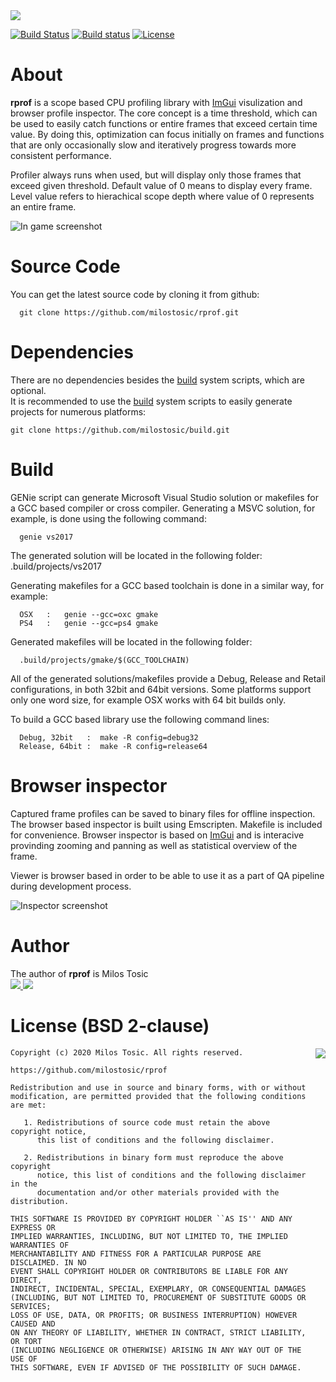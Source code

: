 <img src="https://github.com/milostosic/milostosic.github.io/raw/master/logo_libs/rprof.png"/>

[![Build Status](https://travis-ci.org/milostosic/rprof.svg?branch=master)](https://travis-ci.org/milostosic/rprof)
[![Build status](https://ci.appveyor.com/api/projects/status/4xnlbyty1i4mjrpq?svg=true)](https://ci.appveyor.com/project/milostosic/rprof)
[![License](https://img.shields.io/badge/license-BSD--2%20clause-blue.svg)](https://github.com/milostosic/rprof/blob/master/LICENSE)

About
======

**rprof** is a scope based CPU profiling library with [ImGui](https://github.com/ocornut/imgui) visulization and browser profile inspector. The core concept is a time threshold, which can be used to easily catch functions or entire frames that exceed certain time value. By doing this, optimization can focus initially on frames and functions that are only occasionally slow and iteratively progress towards more consistent performance.

Profiler always runs when used, but will display only those frames that exceed given threshold. Default value of 0 means to display every frame. Level value refers to hierachical scope depth where value of 0 represents an entire frame.

![In game screenshot](https://github.com/milostosic/rprof/blob/master/img/rprof_vis.jpg) 

Source Code
======

You can get the latest source code by cloning it from github:

      git clone https://github.com/milostosic/rprof.git 

Dependencies
======

There are no dependencies besides the [build](https://github.com/milostosic/build) system scripts, which are optional.  
It is recommended to use the [build](https://github.com/milostosic/build) system scripts to easily generate projects for numerous platforms:

	git clone https://github.com/milostosic/build.git

Build
======

GENie script can generate Microsoft Visual Studio solution or makefiles for a GCC based compiler or cross compiler. Generating a MSVC
solution, for example, is done using the following command:

      genie vs2017

The generated solution will be located in the following folder:
   .build/projects/vs2017

Generating makefiles for a GCC based toolchain is done in a similar way, for
example:

      OSX   :   genie --gcc=oxc gmake
      PS4   :   genie --gcc=ps4 gmake

Generated makefiles will be located in the following folder:

      .build/projects/gmake/$(GCC_TOOLCHAIN)

All of the generated solutions/makefiles provide a Debug, Release and Retail configurations,
in both 32bit and 64bit versions. Some platforms support only one word size, for 
example OSX works with 64 bit builds only.

To build a GCC based library use the following command lines:

      Debug, 32bit   :  make -R config=debug32
      Release, 64bit :  make -R config=release64

Browser inspector
======

Captured frame profiles can be saved to binary files for offline inspection.
The browser based inspector is built using Emscripten. Makefile is included for convenience.
Browser inspector is based on [ImGui](https://github.com/ocornut/imgui) and is interacive provinding zooming and panning as well as statistical overview of the frame.  

Viewer is browser based in order to be able to use it as a part of QA pipeline during development process.  

![Inspector screenshot](https://github.com/milostosic/rprof/blob/master/img/rprof_browser.gif) 

Author
======

The author of **rprof** is Milos Tosic  
[ <img src="https://github.com/milostosic/build/raw/gh-pages/images/twitter.png">](https://twitter.com/milostosic)[ <img src="https://github.com/milostosic/build/raw/gh-pages/images/mail.png">](mailto:milostosic77@gmail.com)  

License (BSD 2-clause)
======

<a href="http://opensource.org/licenses/BSD-2-Clause" target="_blank">
<img align="right" src="http://opensource.org/trademarks/opensource/OSI-Approved-License-100x137.png">
</a>

	Copyright (c) 2020 Milos Tosic. All rights reserved.
	
	https://github.com/milostosic/rprof
	
	Redistribution and use in source and binary forms, with or without
	modification, are permitted provided that the following conditions are met:
	
	   1. Redistributions of source code must retain the above copyright notice,
	      this list of conditions and the following disclaimer.
	
	   2. Redistributions in binary form must reproduce the above copyright
	      notice, this list of conditions and the following disclaimer in the
	      documentation and/or other materials provided with the distribution.
	
	THIS SOFTWARE IS PROVIDED BY COPYRIGHT HOLDER ``AS IS'' AND ANY EXPRESS OR
	IMPLIED WARRANTIES, INCLUDING, BUT NOT LIMITED TO, THE IMPLIED WARRANTIES OF
	MERCHANTABILITY AND FITNESS FOR A PARTICULAR PURPOSE ARE DISCLAIMED. IN NO
	EVENT SHALL COPYRIGHT HOLDER OR CONTRIBUTORS BE LIABLE FOR ANY DIRECT,
	INDIRECT, INCIDENTAL, SPECIAL, EXEMPLARY, OR CONSEQUENTIAL DAMAGES
	(INCLUDING, BUT NOT LIMITED TO, PROCUREMENT OF SUBSTITUTE GOODS OR SERVICES;
	LOSS OF USE, DATA, OR PROFITS; OR BUSINESS INTERRUPTION) HOWEVER CAUSED AND
	ON ANY THEORY OF LIABILITY, WHETHER IN CONTRACT, STRICT LIABILITY, OR TORT
	(INCLUDING NEGLIGENCE OR OTHERWISE) ARISING IN ANY WAY OUT OF THE USE OF
	THIS SOFTWARE, EVEN IF ADVISED OF THE POSSIBILITY OF SUCH DAMAGE. 

